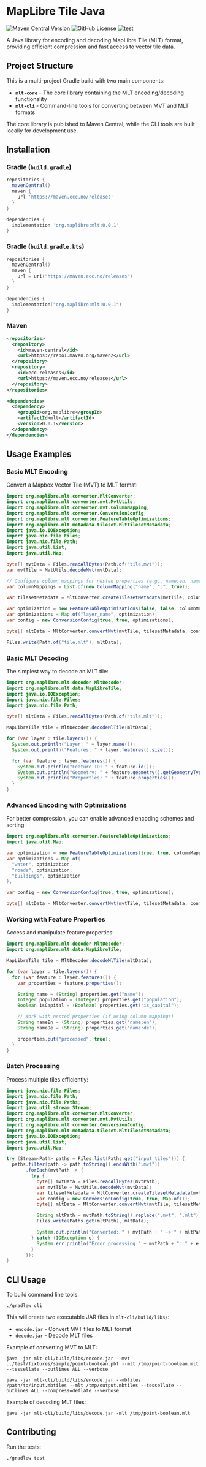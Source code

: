 # MapLibre Tile Java

[![Maven Central Version](https://img.shields.io/maven-central/v/org.maplibre/mlt)](https://central.sonatype.com/artifact/org.maplibre/mlt) ![GitHub License](https://img.shields.io/github/license/maplibre/maplibre-tile-spec) [![test](https://github.com/maplibre/maplibre-tile-spec/actions/workflows/test.yml/badge.svg)](https://github.com/maplibre/maplibre-tile-spec/actions/workflows/test.yml)

A Java library for encoding and decoding MapLibre Tile (MLT) format, providing efficient compression and fast access to vector tile data.

## Project Structure

This is a multi-project Gradle build with two main components:

- **`mlt-core`** - The core library containing the MLT encoding/decoding functionality
- **`mlt-cli`** - Command-line tools for converting between MVT and MLT formats

The core library is published to Maven Central, while the CLI tools are built locally for development use.

## Installation

### Gradle (`build.gradle`)

```gradle
repositories {
  mavenCentral()
  maven {
    url 'https://maven.ecc.no/releases'
  }
}

dependencies {
  implementation 'org.maplibre:mlt:0.0.1'
}
```

### Gradle (`build.gradle.kts`)

```kotlin
repositories {
  mavenCentral()
  maven {
    url = uri("https://maven.ecc.no/releases")
  }
}

dependencies {
  implementation("org.maplibre:mlt:0.0.1")
}
```

### Maven

```xml
<repositories>
  <repository>
    <id>maven-central</id>
    <url>https://repo1.maven.org/maven2</url>
  </repository>
  <repository>
    <id>ecc-releases</id>
    <url>https://maven.ecc.no/releases</url>
  </repository>
</repositories>

<dependencies>
  <dependency>
    <groupId>org.maplibre</groupId>
    <artifactId>mlt</artifactId>
    <version>0.0.1</version>
  </dependency>
</dependencies>
```

## Usage Examples

### Basic MLT Encoding

Convert a Mapbox Vector Tile (MVT) to MLT format:

```java
import org.maplibre.mlt.converter.MltConverter;
import org.maplibre.mlt.converter.mvt.MvtUtils;
import org.maplibre.mlt.converter.mvt.ColumnMapping;
import org.maplibre.mlt.converter.ConversionConfig;
import org.maplibre.mlt.converter.FeatureTableOptimizations;
import org.maplibre.mlt.metadata.tileset.MltTilesetMetadata;
import java.io.IOException;
import java.nio.file.Files;
import java.nio.file.Path;
import java.util.List;
import java.util.Map;

byte[] mvtData = Files.readAllBytes(Path.of("tile.mvt"));
var mvtTile = MvtUtils.decodeMvt(mvtData);

// Configure column mappings for nested properties (e.g., name:en, name:de)
var columnMappings = List.of(new ColumnMapping("name", ":", true));

var tilesetMetadata = MltConverter.createTilesetMetadata(mvtTile, columnMappings, true);

var optimization = new FeatureTableOptimizations(false, false, columnMappings);
var optimizations = Map.of("layer_name", optimization);
var config = new ConversionConfig(true, true, optimizations);

byte[] mltData = MltConverter.convertMvt(mvtTile, tilesetMetadata, config, null);

Files.write(Path.of("tile.mlt"), mltData);
```

### Basic MLT Decoding

The simplest way to decode an MLT tile:

```java
import org.maplibre.mlt.decoder.MltDecoder;
import org.maplibre.mlt.data.MapLibreTile;
import java.io.IOException;
import java.nio.file.Files;
import java.nio.file.Path;

byte[] mltData = Files.readAllBytes(Path.of("tile.mlt"));

MapLibreTile tile = MltDecoder.decodeMlTile(mltData);

for (var layer : tile.layers()) {
  System.out.println("Layer: " + layer.name());
  System.out.println("Features: " + layer.features().size());

  for (var feature : layer.features()) {
    System.out.println("Feature ID: " + feature.id());
    System.out.println("Geometry: " + feature.geometry().getGeometryType());
    System.out.println("Properties: " + feature.properties());
  }
}
```

### Advanced Encoding with Optimizations

For better compression, you can enable advanced encoding schemes and sorting:

```java
import org.maplibre.mlt.converter.FeatureTableOptimizations;
import java.util.Map;

var optimization = new FeatureTableOptimizations(true, true, columnMappings);
var optimizations = Map.of(
  "water", optimization,
  "roads", optimization,
  "buildings", optimization
);

var config = new ConversionConfig(true, true, optimizations);

byte[] mltData = MltConverter.convertMvt(mvtTile, tilesetMetadata, config, null);
```

### Working with Feature Properties

Access and manipulate feature properties:

```java
import org.maplibre.mlt.decoder.MltDecoder;
import org.maplibre.mlt.data.MapLibreTile;

MapLibreTile tile = MltDecoder.decodeMlTile(mltData);

for (var layer : tile.layers()) {
  for (var feature : layer.features()) {
    var properties = feature.properties();

    String name = (String) properties.get("name");
    Integer population = (Integer) properties.get("population");
    Boolean isCapital = (Boolean) properties.get("is_capital");

    // Work with nested properties (if using column mappings)
    String nameEn = (String) properties.get("name:en");
    String nameDe = (String) properties.get("name:de");

    properties.put("processed", true);
  }
}
```

### Batch Processing

Process multiple tiles efficiently:

```java
import java.nio.file.Files;
import java.nio.file.Path;
import java.nio.file.Paths;
import java.util.stream.Stream;
import org.maplibre.mlt.converter.MltConverter;
import org.maplibre.mlt.converter.mvt.MvtUtils;
import org.maplibre.mlt.converter.ConversionConfig;
import org.maplibre.mlt.metadata.tileset.MltTilesetMetadata;
import java.io.IOException;
import java.util.List;
import java.util.Map;

try (Stream<Path> paths = Files.list(Paths.get("input_tiles"))) {
  paths.filter(path -> path.toString().endsWith(".mvt"))
       .forEach(mvtPath -> {
         try {
           byte[] mvtData = Files.readAllBytes(mvtPath);
           var mvtTile = MvtUtils.decodeMvt(mvtData);
           var tilesetMetadata = MltConverter.createTilesetMetadata(mvtTile, List.of(), true);
           var config = new ConversionConfig(true, true, Map.of());
           byte[] mltData = MltConverter.convertMvt(mvtTile, tilesetMetadata, config, null);

           String mltPath = mvtPath.toString().replace(".mvt", ".mlt");
           Files.write(Paths.get(mltPath), mltData);

           System.out.println("Converted: " + mvtPath + " -> " + mltPath);
         } catch (IOException e) {
           System.err.println("Error processing " + mvtPath + ": " + e.getMessage());
         }
       });
}
```

## CLI Usage

To build command line tools:

```console
./gradlew cli
```

This will create two executable JAR files in `mlt-cli/build/libs/`:
- `encode.jar` - Convert MVT files to MLT format
- `decode.jar` - Decode MLT files

Example of converting MVT to MLT:

```console
java -jar mlt-cli/build/libs/encode.jar --mvt ../test/fixtures/simple/point-boolean.pbf --mlt /tmp/point-boolean.mlt --tessellate --outlines ALL --verbose

java -jar mlt-cli/build/libs/encode.jar --mbtiles /path/to/input.mbtiles --mlt /tmp/output.mbtiles --tessellate --outlines ALL --compress=deflate --verbose
```

Example of decoding MLT files:

```console
java -jar mlt-cli/build/libs/decode.jar -mlt /tmp/point-boolean.mlt
```

## Contributing

Run the tests:

```
./gradlew test
```
